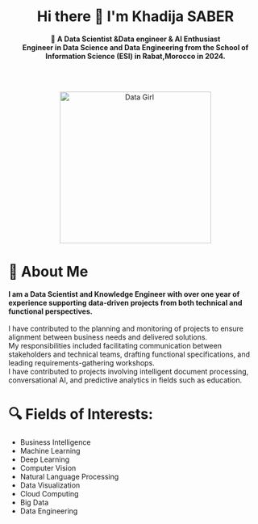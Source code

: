 <h1 align="center"><strong>Hi there 👋 I'm Khadija SABER</strong></h1>

<p align="center">
  🚀 <strong>A Data Scientist &Data engineer & AI Enthusiast</strong> <br>
  <strong>Engineer in Data Science and Data Engineering from the School of Information Science (ESI) in Rabat,Morocco in 2024.</strong><br>
</p>
<br>
<br>
<p align="center">
  <img src="https://i.pinimg.com/736x/0c/82/75/0c8275ba087ddfbee1c2eebb46ad5806.jpg" alt="Data Girl" height="300"/>
</p>

<h1>🧠 About Me</h1>

<p>
  <strong>I am a Data Scientist and Knowledge Engineer with over one year of experience supporting data-driven projects from both technical and functional perspectives.</strong><br><br>
  I have contributed to the planning and monitoring of projects to ensure alignment between business needs and delivered solutions.<br>
  My responsibilities included facilitating communication between stakeholders and technical teams, drafting functional specifications, and leading requirements-gathering workshops.<br>
  I have contributed to projects involving intelligent document processing, conversational AI, and predictive analytics in fields such as education.
</p>
<h1>🔍 Fields of Interests:</h1>

<ul>
  <li>Business Intelligence</li>
  <li>Machine Learning</li>
  <li>Deep Learning</li>
  <li>Computer Vision</li>
  <li>Natural Language Processing</li>
  <li>Data Visualization</li>
  <li>Cloud Computing</li>
  <li>Big Data</li>
  <li>Data Engineering</li>
</ul>


